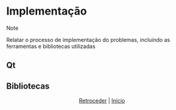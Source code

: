 # Implementação

>[!NOTE] 
>Relatar o processo de implementação do problemas, incluindo as ferramentas e
>bibliotecas utilizadas

## Qt

## Bibliotecas

<div align="center">

[Retroceder](projeto.md) | [Início](analise.md)

</div>